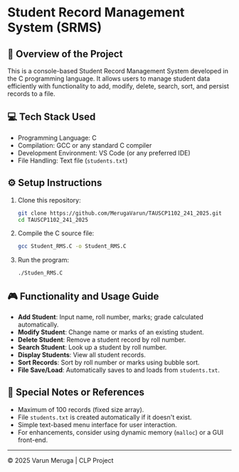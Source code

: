 # Student Record Management System (SRMS)

## 🧾 Overview of the Project
This is a console-based Student Record Management System developed in the C programming language. It allows users to manage student data efficiently with functionality to add, modify, delete, search, sort, and persist records to a file.

## 💻 Tech Stack Used
- Programming Language: C
- Compilation: GCC or any standard C compiler
- Development Environment: VS Code (or any preferred IDE)
- File Handling: Text file (`students.txt`)

## ⚙️ Setup Instructions
1. Clone this repository:
   ```bash
   git clone https://github.com/MerugaVarun/TAUSCP1102_241_2025.git
   cd TAUSCP1102_241_2025
   ```

2. Compile the C source file:
   ```bash
   gcc Student_RMS.C -o Student_RMS.C
   ```

3. Run the program:
   ```bash
   ./Studen_RMS.C
   ```

## 🎮 Functionality and Usage Guide
- **Add Student**: Input name, roll number, marks; grade calculated automatically.
- **Modify Student**: Change name or marks of an existing student.
- **Delete Student**: Remove a student record by roll number.
- **Search Student**: Look up a student by roll number.
- **Display Students**: View all student records.
- **Sort Records**: Sort by roll number or marks using bubble sort.
- **File Save/Load**: Automatically saves to and loads from `students.txt`.

## 📝 Special Notes or References
- Maximum of 100 records (fixed size array).
- File `students.txt` is created automatically if it doesn't exist.
- Simple text-based menu interface for user interaction.
- For enhancements, consider using dynamic memory (`malloc`) or a GUI front-end.

---

© 2025 Varun Meruga | CLP Project
